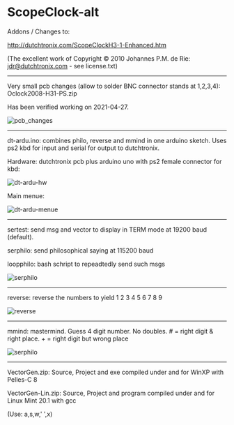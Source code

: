# ScopeClock-alt

Addons / Changes to:

http://dutchtronix.com/ScopeClockH3-1-Enhanced.htm

(The excellent work of Copyright © 2010 Johannes P.M. de Rie: jdr@dutchtronix.com - see license.txt)

---

Very small pcb changes (allow to solder BNC connector stands at 1,2,3,4): Oclock2008-H31-PS.zip

Has been verified working on 2021-04-27.

![pcb_changes](https://github.com/petersieg/ScopeClock-alt/blob/main/pcb_changes.jpeg)

---

dt-ardu.ino: combines philo, reverse and mmind in one arduino sketch. Uses ps2 kbd for input and serial for output to dutchtronix.

Hardware: dutchtronix pcb plus arduino uno with ps2 female connector for kbd:

![dt-ardu-hw](https://github.com/petersieg/ScopeClock-alt/blob/main/dt-ardu-hw.jpeg)

Main menue:

![dt-ardu-menue](https://github.com/petersieg/ScopeClock-alt/blob/main/dt-ardu-menue.jpeg)


---

sertest: send msg and vector to display in TERM mode at 19200 baud (default).

serphilo: send philosophical saying at 115200 baud

loopphilo: bash schript to repeadtedly send such msgs

![serphilo](https://github.com/petersieg/ScopeClock-alt/blob/main/serphilo.jpeg)

---

reverse: reverse the numbers to yield 1 2 3 4 5 6 7 8 9

![reverse](https://github.com/petersieg/ScopeClock-alt/blob/main/reverse.jpeg)

---

mmind: mastermind. Guess 4 digit number. No doubles. # = right digit & right place. + = right digit but wrong place

![serphilo](https://github.com/petersieg/ScopeClock-alt/blob/main/mmind.jpeg)

---

VectorGen.zip: Source, Project and exe compiled under and for WinXP with Pelles-C 8

VectorGen-Lin.zip: Source, Project and program compiled under and for Linux Mint 20.1 with gcc

(Use: a,s,w,' ',x)
  
